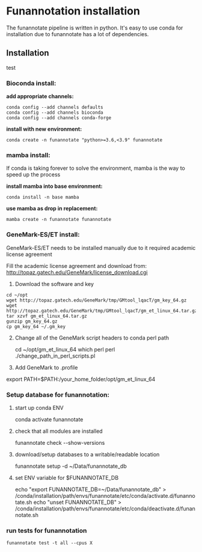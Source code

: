 # Funannotation installation

The funannotate pipeline is written in python. It's easy to use conda for installation due to funannotate has a lot of dependencies.

## Installation

test

### Bioconda install:

**add appropriate channels:**
   
    conda config --add channels defaults
    conda config --add channels bioconda
    conda config --add channels conda-forge
	
**install with new environment:**
   
    conda create -n funannotate "python>=3.6,<3.9" funannotate

   
### mamba install:

If conda is taking forever to solve the environment, mamba is the way to speed up the process

**install mamba into base environment:**
   
    conda install -n base mamba
	
**use mamba as drop in replacement:**
   
    mamba create -n funannotate funannotate

### GeneMark-ES/ET install:

GeneMark-ES/ET needs to be installed manually due to it required academic license agreement

Fill the academic license agreement and download from: http://topaz.gatech.edu/GeneMark/license_download.cgi

 1.  Download the software and key

    cd ~/opt   
    wget http://topaz.gatech.edu/GeneMark/tmp/GMtool_lqacT/gm_key_64.gz
    wget http://topaz.gatech.edu/GeneMark/tmp/GMtool_lqacT/gm_et_linux_64.tar.gz
    tar xzvf gm_et_linux_64.tar.gz
	gunzip gm_key_64.gz
	cp gm_key_64 ~/.gm_key

2.  Change all of the GeneMark script headers to conda perl path

    cd ~/opt/gm_et_linux_64
    which perl
    perl ./change_path_in_perl_scripts.pl <location from the which perl command>

3.  Add GeneMark to .profile

export PATH=$PATH:/your_home_folder/opt/gm_et_linux_64


### Setup database for funannotation:
	
1.  start up conda ENV

    conda activate funannotate

2.  check that all modules are installed

    funannotate check --show-versions

3.  download/setup databases to a writable/readable location

    funannotate setup -d ~/Data/funannotate_db
	
4.  set ENV variable for $FUNANNOTATE_DB

    echo "export FUNANNOTATE_DB=~/Data/funannotate_db" > /conda/installation/path/envs/funannotate/etc/conda/activate.d/funannotate.sh
    echo "unset FUNANNOTATE_DB" > /conda/installation/path/envs/funannotate/etc/conda/deactivate.d/funannotate.sh

### run tests for funannotation

    funannotate test -t all --cpus X


